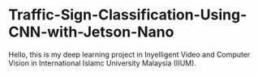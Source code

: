 # Traffic-Sign-Classification-Using-CNN-with-Jetson-Nano
Hello, this is my deep learning project in Inyelligent Video and Computer Vision in International Islamc University Malaysia (IIUM). 

